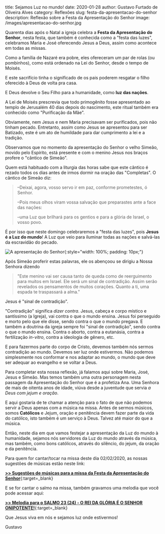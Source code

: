 title: Sejamos Luz no mundo!
date: 2020-01-28
author: Gustavo Furtado de Oliveira Alves
category: Reflexões
slug: festa-da-apresentacao-do-senhor
description: Reflexão sobre a Festa da Apresentação do Senhor
image: /images/apresentacao-do-senhor.jpg

Quarenta dias após o Natal a igreja celebra a **Festa da Apresentação do Senhor**,
nesta festa, que também é conhecida como a "festa das luzes",
celebramos Maria e José oferecendo Jesus a Deus,
assim como acontece em todas as missas.

Como a família de Nazaré era pobre, eles ofereceram um par de rolas (ou pombinhos),
como está ordenado na Lei do Senhor, desde o tempo de Moisés.

E este sacrifício tinha o significado de os pais poderem resgatar o filho oferecido à Deus de volta pra casa.

E Deus devolve o Seu Filho para a humanidade,
como **luz das nações**.

A Lei de Moisés prescrevia que todo primogênito fosse apresentado ao templo de Jerusalém 40 dias depois do nascimento, este ritual também era conhecido como "Purificação da Mãe".

Obviamente, nem Jesus e nem Maria precisavam ser purificados, pois não tinham pecado.
Entretanto, assim como Jesus se apresentou para ser Batizado, este é um ato de humildade
para dar cumprimento a lei e a tradição.

Observamos que no momento da apresentação do Senhor o velho Simeão, movido pelo Espírito, está presente e com o menino Jesus nos braços profere o "cântico de Simeão".

Quem está habituado com a liturgia das horas sabe que este cântico é rezado todos os dias antes de irmos dormir na oração das "Completas".
O cântico de Simeão diz:

>–Deixai, agora, vosso servo ir em paz,
>conforme prometestes, ó Senhor.
>
> –Pois meus olhos viram vossa salvação
>que preparastes ante a face das nações:
>
>–uma Luz que brilhará para os gentios
>e para a glória de Israel, o vosso povo.

É por isso que neste domingo celebraremos a "festa das luzes",
pois **Jesus é a Luz do mundo**!
A Luz que veio para iluminar todas as nações e salvá-las da escravidão do pecado.

![A apresentação do Senhor](/images/apresentacao-do-senhor.jpg){:style="width: 100%; padding: 10px;"}

Após Simeão proferir estas palavras, ele os abençoou se dirigiu a Nossa Senhora dizendo

>"Este menino vai ser causa
> tanto de queda como de reerguimento para muitos em Israel.
> Ele será um sinal de contradição.
> Assim serão revelados
> os pensamentos de muitos corações.
> Quanto a ti, uma espada te traspassará a alma."

Jesus é "sinal de contradição".

"Contradição" significa _dizer contra_. Jesus, cabeça e corpo místico e santíssimo (a Igreja), vai contra o que o mundo ensina. Jesus foi perseguido e morto pelo que ele disse, sendo contra o que o mundo pregava. E também a doutrina da igreja sempre foi "sinal de contradição", sendo contra o que o mundo ensina. Contra o aborto, contra a eutanásia, contra a fertilização _in-vitro_, contra a ideologia de gênero, etc.

E para fazermos parte do corpo de Cristo, devemos também nós sermos contradição ao mundo.
Devemos ser luz onde estivermos. Não podemos simplesmente nos conformar e nos adaptar ao mundo, o mundo que deve ser adequar ao evangelho e se voltar a Deus.

Para completar esta nossa reflexão, já falamos aqui sobre Maria, José, Jesus e Simeão.
Mas temos também uma outra personagem nesta passagem da Apresentação do Senhor
que é a profetiza Ana. Uma Senhora de mais de oitenta anos de idade, viúva desde a juventude que servia _a Deus com jejum e oração_.

E aqui gostaria de te chamar a atenção para o fato de que não podemos servir a Deus apenas
com a música na missa. Antes de sermos músicos, somos **Católicos** e Jejum, oração e penitência devem fazer parte da vida do católico, isto também é um serviço à Deus.
Talvez até maior do que a música.

Então, neste dia em que vamos festejar a apresentação da Luz do mundo à humanidade,
sejamos nós servidores da Luz do mundo através da música, mas também, como bons católicos, através do silêncio, do jejum, da oração e da penitência.

Para quem for cantar/tocar na missa deste dia 02/02/2020, as nossas sugestões de músicas estão neste link:

[**>> Sugestões de músicas para a missa da Festa da Apresentação do Senhor**](https://musicasparamissa.com.br/sugestoes-para/festa-da-apresentacao-do-senhor/){:target=\_blank}

E se for cantar o salmo na missa, também gravamos uma melodia que você pode acessar aqui:

[**>> Melodia para o SALMO 23 (24) - O REI DA GLÓRIA É O SENHOR ONIPOTENTE!**](https://musicasparamissa.com.br/musica/salmo-23-34-o-rei-da-gloria/){:target=\_blank}

Que Jesus viva em nós e sejamos luz onde estivermos!

Gustavo